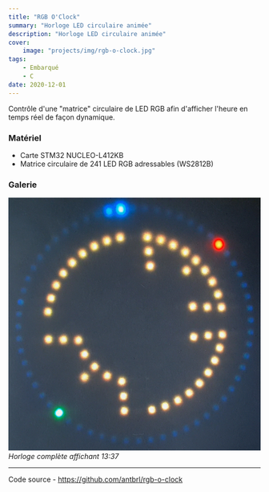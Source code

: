 ```yaml
---
title: "RGB O'Clock"
summary: "Horloge LED circulaire animée"
description: "Horloge LED circulaire animée"
cover:
    image: "projects/img/rgb-o-clock.jpg"
tags:
    - Embarqué
    - C
date: 2020-12-01
---
```


Contrôle d'une "matrice" circulaire de LED RGB afin d'afficher l'heure en temps réel de façon
dynamique.

### Matériel
- Carte STM32 NUCLEO-L412KB
- Matrice circulaire de 241 LED RGB adressables (WS2812B)

### Galerie

![Horloge complète affichant 13:37](/projects/img/rgb-o-clock-full.jpg)
*Horloge complète affichant 13:37*

---

Code source - https://github.com/antbrl/rgb-o-clock
